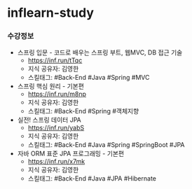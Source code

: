 # inflearn-study

### 수강정보
- 스프링 입문 - 코드로 배우는 스프링 부트, 웹MVC, DB 접근 기술
  - https://inf.run/tTqc
  - 지식 공유자: 김영한
  - 스킬태그: #Back-End #Java #Spring #MVC
- 스프링 핵심 원리 - 기본편
  - https://inf.run/m8np
  - 지식 공유자: 김영한
  - 스킬태그: #Back-End #Spring #객체지향
- 실전! 스프링 데이터 JPA
  - https://inf.run/yabS
  - 지식 공유자: 김영한
  - 스킬태그: #Back-End #Java #Spring #SpringBoot #JPA
- 자바 ORM 표준 JPA 프로그래밍 - 기본편
  - https://inf.run/x7mk
  - 지식 공유자: 김영한
  - 스킬태그: #Back-End #Java #JPA #Hibernate

